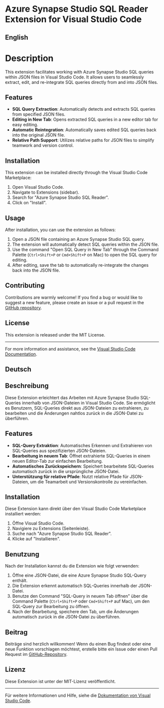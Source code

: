 # Azure Synapse Studio SQL Reader Extension for Visual Studio Code

## English

# Description

This extension facilitates working with Azure Synapse Studio SQL queries within JSON files in Visual Studio Code. It allows users to seamlessly extract, edit, and re-integrate SQL queries directly from and into JSON files.

## Features

- **SQL Query Extraction**: Automatically detects and extracts SQL queries from specified JSON files.
- **Editing in New Tab**: Opens extracted SQL queries in a new editor tab for easy editing.
- **Automatic Reintegration**: Automatically saves edited SQL queries back into the original JSON file.
- **Relative Path Support**: Utilizes relative paths for JSON files to simplify teamwork and version control.

## Installation

This extension can be installed directly through the Visual Studio Code Marketplace:

1. Open Visual Studio Code.
2. Navigate to Extensions (sidebar).
3. Search for "Azure Synapse Studio SQL Reader".
4. Click on "Install".

## Usage

After installation, you can use the extension as follows:

1. Open a JSON file containing an Azure Synapse Studio SQL query.
2. The extension will automatically detect SQL queries within the JSON file.
3. Use the command "Open SQL Query in New Tab" through the Command Palette (`Ctrl+Shift+P` or `Cmd+Shift+P` on Mac) to open the SQL query for editing.
4. After editing, save the tab to automatically re-integrate the changes back into the JSON file.

## Contributing

Contributions are warmly welcome! If you find a bug or would like to suggest a new feature, please create an issue or a pull request in the [GitHub repository](https://github.com/your-repository).

## License

This extension is released under the MIT License.

---
For more information and assistance, see the [Visual Studio Code Documentation](https://code.visualstudio.com/docs).


## Deutsch 

## Beschreibung

Diese Extension erleichtert das Arbeiten mit Azure Synapse Studio SQL-Queries innerhalb von JSON-Dateien in Visual Studio Code. Sie ermöglicht es Benutzern, SQL-Queries direkt aus JSON-Dateien zu extrahieren, zu bearbeiten und die Änderungen nahtlos zurück in die JSON-Datei zu überführen.

## Features

- **SQL-Query Extraktion**: Automatisches Erkennen und Extrahieren von SQL-Queries aus spezifizierten JSON-Dateien.
- **Bearbeitung in neuem Tab**: Öffnet extrahierte SQL-Queries in einem neuen Editor-Tab zur einfachen Bearbeitung.
- **Automatisches Zurückspeichern**: Speichert bearbeitete SQL-Queries automatisch zurück in die ursprüngliche JSON-Datei.
- **Unterstützung für relative Pfade**: Nutzt relative Pfade für JSON-Dateien, um die Teamarbeit und Versionskontrolle zu vereinfachen.

## Installation

Diese Extension kann direkt über den Visual Studio Code Marketplace installiert werden:

1. Öffne Visual Studio Code.
2. Navigiere zu Extensions (Seitenleiste).
3. Suche nach "Azure Synapse Studio SQL Reader".
4. Klicke auf "Installieren".

## Benutzung

Nach der Installation kannst du die Extension wie folgt verwenden:

1. Öffne eine JSON-Datei, die eine Azure Synapse Studio SQL-Query enthält.
2. Die Extension erkennt automatisch SQL-Queries innerhalb der JSON-Datei.
3. Benutze den Command "SQL-Query in neuem Tab öffnen" über die Command Palette (`Ctrl+Shift+P` oder `Cmd+Shift+P` auf Mac), um den SQL-Query zur Bearbeitung zu öffnen.
4. Nach der Bearbeitung, speichere den Tab, um die Änderungen automatisch zurück in die JSON-Datei zu überführen.

## Beitrag

Beiträge sind herzlich willkommen! Wenn du einen Bug findest oder eine neue Funktion vorschlagen möchtest, erstelle bitte ein Issue oder einen Pull Request im [GitHub-Repository](https://github.com/dein-repository).

## Lizenz

Diese Extension ist unter der MIT-Lizenz veröffentlicht. 

---
Für weitere Informationen und Hilfe, siehe die [Dokumentation von Visual Studio Code](https://code.visualstudio.com/docs).
